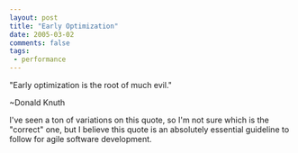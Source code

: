 ```yaml
---
layout: post
title: "Early Optimization"
date: 2005-03-02
comments: false
tags:
 - performance
---
```


"Early optimization is the root of much evil."


~Donald Knuth


I've seen a ton of variations on this quote, so I'm not sure which is the "correct" one, but I believe this quote is an absolutely essential guideline to follow for agile software development.

